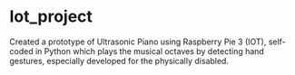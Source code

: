 # Iot_project
Created a prototype of Ultrasonic Piano using Raspberry Pie 3 (IOT), 
self-coded in Python which plays the musical octaves by detecting hand gestures, especially developed for the physically disabled.
